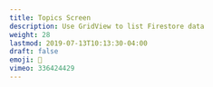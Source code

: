 ```yaml
---
title: Topics Screen
description: Use GridView to list Firestore data
weight: 28
lastmod: 2019-07-13T10:13:30-04:00
draft: false
emoji: 📳
vimeo: 336424429
---
```

